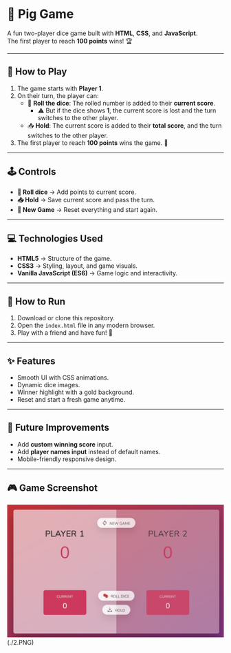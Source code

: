 # 🎲 Pig Game

A fun two-player dice game built with **HTML**, **CSS**, and **JavaScript**.  
The first player to reach **100 points** wins! 🏆

---

## 📖 How to Play
1. The game starts with **Player 1**.
2. On their turn, the player can:
   - 🎲 **Roll the dice**: The rolled number is added to their **current score**.  
     - ⚠️ But if the dice shows **1**, the current score is lost and the turn switches to the other player.
   - 📥 **Hold**: The current score is added to their **total score**, and the turn switches to the other player.
3. The first player to reach **100 points** wins the game. 🎉

---

## 🕹️ Controls
- **🎲 Roll dice** → Add points to current score.  
- **📥 Hold** → Save current score and pass the turn.  
- **🔄 New Game** → Reset everything and start again.  

---

## 💻 Technologies Used
- **HTML5** → Structure of the game.  
- **CSS3** → Styling, layout, and game visuals.  
- **Vanilla JavaScript (ES6)** → Game logic and interactivity.  

---

## 🚀 How to Run
1. Download or clone this repository.
2. Open the `index.html` file in any modern browser.
3. Play with a friend and have fun! 🎉

---

## ✨ Features
- Smooth UI with CSS animations.  
- Dynamic dice images.  
- Winner highlight with a gold background.  
- Reset and start a fresh game anytime.  

---

## 📌 Future Improvements
- Add **custom winning score** input.  
- Add **player names input** instead of default names.  
- Mobile-friendly responsive design.  

---
## 🎮 Game Screenshot
![Game Screenshot](./1.PNG)(./2.PNG)
